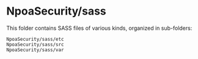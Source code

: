 # NpoaSecurity/sass

This folder contains SASS files of various kinds, organized in sub-folders:

    NpoaSecurity/sass/etc
    NpoaSecurity/sass/src
    NpoaSecurity/sass/var
